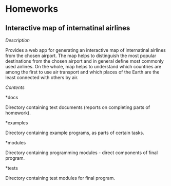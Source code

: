 # Homeworks
## Interactive map of internatinal airlines

*Description*

Provides a web app for generating an interactive map of internatinal airlines
from the chosen airport. The map helps to distinguish the most popular destinations
from the chosen airport and in general define most commonly used airlines.
On the whole, map helps to understand which countries are among the first to use
air transport and which places of the Earth are the least connected with others by air.

*Contents*

*docs

Directory containing text documents (reports on completing parts of homework).

*examples

Directory containing example programs, as parts of certain tasks.

*modules

Directory containing programming modules - direct components of final program.

*tests

Directory containing test modules for final program.

